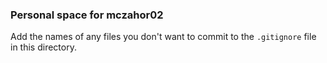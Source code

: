 ### Personal space for mczahor02

Add the names of any files you don't want to commit to the ```.gitignore``` file in this directory.
